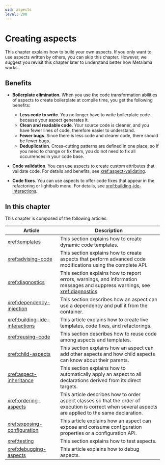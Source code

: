 ```yaml
---
uid: aspects
level: 200
---
```


# Creating aspects

This chapter explains how to build your own aspects. If you only want to use aspects written by others, you can skip this chapter. However, we suggest you revisit this chapter later to understand better how Metalama works.

## Benefits

* **Boilerplate elimination**. When you use the code transformation abilities of aspects to create boilerplate at compile time, you get the following benefits:

  * **Less code to write**. You no longer have to write boilerplate code because your aspect generates it.
  * **Clean and readable code**. Your source code is cleaner, and you have fewer lines of code, therefore easier to understand.
  * **Fewer bugs**. Since there is less code and clearer code, there should be fewer bugs.
  * **Deduplication**. Cross-cutting patterns are defined in one place, so if you need to change or fix them, you do not need to fix all occurrences in your code base.

* **Code validation**. You can use aspects to create custom attributes that validate code. For details and benefits, see <xref:aspect-validating>.
* **Code fixes**. You can use aspects to offer code fixes that appear in the refactoring or lightbulb menu. For details, see <xref:building-ide-interactions>.

## In this chapter

This chapter is composed of the following articles:

| Article                       | Description                                                                                                                                            |
| ----------------------------- | ------------------------------------------------------------------------------------------------------------------------------------------------------
| <xref:templates>                    | This section explains how to create dynamic code templates.                                                                                            |
| <xref:advising-code>                | This section explains how to create aspects that perform advanced code modifications using the complete API.                                           |
| <xref:diagnostics>                  | This section explains how to report errors, warnings, and information messages and suppress warnings, see <xref:diagnostics>.                                                             |
| <xref:dependency-injection>         | This section describes how an aspect can use a dependency and pull it from the container.                                                             |
| <xref:building-ide-interactions> | This article explains how to create live templates, code fixes, and refactorings.                                                    |
| <xref:reusing-code>                 | This section describes how to reuse code among aspects and templates. |
| <xref:child-aspects>                | This section explains how an aspect can add other aspects and how child aspects can know about their parents.          |
| <xref:aspect-inheritance>            | This section explains how to automatically apply an aspect to all declarations derived from its direct targets.  |
| <xref:ordering-aspects>       | This article describes how to order aspect classes so that the order of execution is correct when several aspects are applied to the same declaration. |
| <xref:exposing-configuration>       | This article explains how an aspect can expose and consume configuration properties or a configuration API. |
| <xref:testing>                      | This section explains how to test aspects.                                                                                                             |
| <xref:debugging-aspects>            | This article explains how to debug aspects.                                                                                                            |

